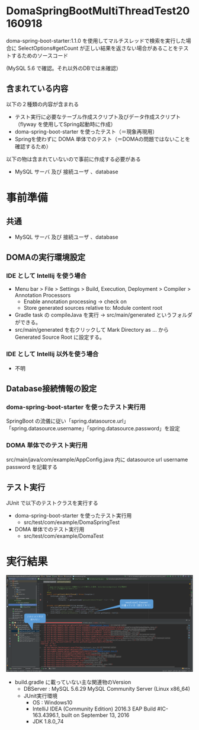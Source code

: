 # DomaSpringBootMultiThreadTest20160918
doma-spring-boot-starter:1.1.0 を使用してマルチスレッドで検索を実行した場合に SelectOptions#getCount が正しい結果を返さない場合があることをテストするためのソースコード

(MySQL 5.6 で確認。それ以外のDBでは未確認）

## 含まれている内容
以下の２種類の内容が含まれる
* テスト実行に必要なテーブル作成スクリプト及びデータ作成スクリプト（flyway を使用してSpring起動時に作成）
* doma-spring-boot-starter を使ったテスト（＝現象再現用）
* Springを使わずに DOMA 単体でのテスト（＝DOMAの問題ではないことを確認するため）

以下の物は含まれていないので事前に作成する必要がある
* MySQL サーバ 及び 接続ユーザ 、database

# 事前準備
## 共通
* MySQL サーバ 及び 接続ユーザ 、database

## DOMAの実行環境設定
### IDE として Intellij を使う場合
* Menu bar > File > Settings > Build, Execution, Deployment > Compiler > Annotation Processors
    * Enable annotation processing -> check on
    * Store generated sources relative to: Module content root
* Gradle task の compileJava を実行 -> src/main/generated というフォルダができる。
* src/main/generated を右クリックして Mark Directory as ... から Generated Source Root に設定する。

### IDE として Intellij 以外を使う場合
* 不明

## Database接続情報の設定
### doma-spring-boot-starter を使ったテスト実行用
SpringBoot の流儀に従い「spring.datasource.url」「spring.datasource.username」「spring.datasource.password」を設定
### DOMA 単体でのテスト実行用
src/main/java/com/example/AppConfig.java 内に datasource url username password を記載する
## テスト実行
JUnit で以下のテストクラスを実行する
* doma-spring-boot-starter を使ったテスト実行用
    * src/test/com/example/DomaSpringTest
* DOMA 単体でのテスト実行用
    * src/test/com/example/DomaTest

# 実行結果
![testResult](testResult.png)
* build.gradle に載っていない主な関連物のVersion
    * DBServer : MySQL 5.6.29 MySQL Community Server (Linux x86_64)
    * JUnit実行環境
        * OS : Windows10
        * IntelliJ IDEA (Community Edition) 2016.3 EAP Build #IC-163.4396.1, built on September 13, 2016
        * JDK 1.8.0_74
